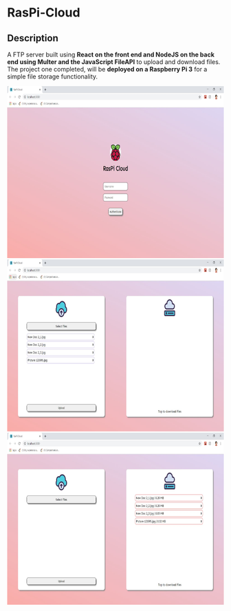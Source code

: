 # RasPi-Cloud

## Description 

A FTP server built using **React on the front end and NodeJS on the back end using Multer and the JavaScript FileAPI** to upload and download files. The project one completed, will be **deployed on a Raspberry Pi 3** for a simple file storage functionality.

<img src="./images/RC_Authentication.JPG" height="400" width="700"/>

<img src="./images/RC_Upload.JPG" height="400" width="700"/>

<img src="./images/RC_Download.JPG" height="400" width="700"/>
